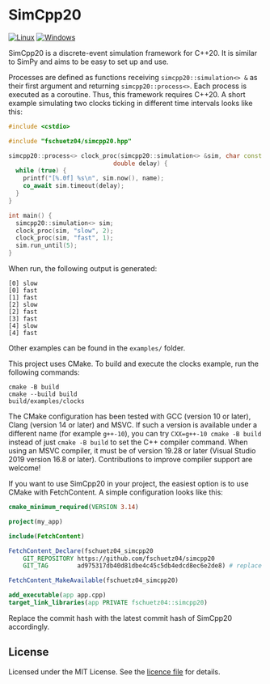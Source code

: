 # SimCpp20

[![Linux](https://github.com/fschuetz04/simcpp20/actions/workflows/linux.yml/badge.svg)](https://github.com/fschuetz04/simcpp20/actions/workflows/linux.yml)
[![Windows](https://github.com/fschuetz04/simcpp20/actions/workflows/windows.yml/badge.svg)](https://github.com/fschuetz04/simcpp20/actions/workflows/windows.yml)

SimCpp20 is a discrete-event simulation framework for C++20.
It is similar to SimPy and aims to be easy to set up and use.

Processes are defined as functions receiving `simcpp20::simulation<> &` as their
first argument and returning `simcpp20::process<>`.
Each process is executed as a coroutine.
Thus, this framework requires C++20.
A short example simulating two clocks ticking in different time intervals looks like
this:

```c++
#include <cstdio>

#include "fschuetz04/simcpp20.hpp"

simcpp20::process<> clock_proc(simcpp20::simulation<> &sim, char const *name,
                             double delay) {
  while (true) {
    printf("[%.0f] %s\n", sim.now(), name);
    co_await sim.timeout(delay);
  }
}

int main() {
  simcpp20::simulation<> sim;
  clock_proc(sim, "slow", 2);
  clock_proc(sim, "fast", 1);
  sim.run_until(5);
}
```

When run, the following output is generated:

```text
[0] slow
[0] fast
[1] fast
[2] slow
[2] fast
[3] fast
[4] slow
[4] fast
```

Other examples can be found in the `examples/` folder.

This project uses CMake.
To build and execute the clocks example, run the following commands:

```shell
cmake -B build
cmake --build build
build/examples/clocks
```

The CMake configuration has been tested with GCC (version 10 or later), Clang (version
14 or later) and MSVC.
If such a version is available under a different name (for example `g++-10`), you
can try `CXX=g++-10 cmake -B build` instead of just `cmake -B build` to set the C++
compiler command.
When using an MSVC compiler, it must be of version 19.28 or later (Visual Studio
2019 version 16.8 or later).
Contributions to improve compiler support are welcome!

If you want to use SimCpp20 in your project, the easiest option is to use CMake with
FetchContent.
A simple configuration looks like this:

```cmake
cmake_minimum_required(VERSION 3.14)

project(my_app)

include(FetchContent)

FetchContent_Declare(fschuetz04_simcpp20
    GIT_REPOSITORY https://github.com/fschuetz04/simcpp20
    GIT_TAG        ad975317db40d81dbe4c45c5db4edcd8ec6e2de8) # replace with latest revision

FetchContent_MakeAvailable(fschuetz04_simcpp20)

add_executable(app app.cpp)
target_link_libraries(app PRIVATE fschuetz04::simcpp20)
```

Replace the commit hash with the latest commit hash of SimCpp20 accordingly.

## License

Licensed under the MIT License.
See the [licence file](LICENSE) for details.
